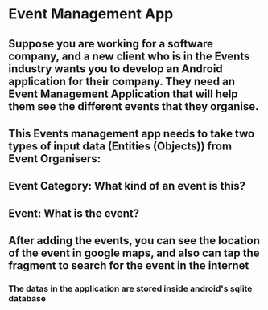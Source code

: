 # Event Management App 

## Suppose you are working for a software company, and a new client who is in the Events industry wants you to develop an Android application for their company. They need an Event Management Application that will help them see the different events that they organise.

## This Events management app needs to take two types of input data (Entities (Objects)) from Event Organisers:

## Event Category: What kind of an event is this?
## Event: What is the event? 

## After adding the events, you can see the location of the event in google maps, and also can tap the fragment to search for the event in the internet  

### The datas in the application are stored inside android's sqlite database  
